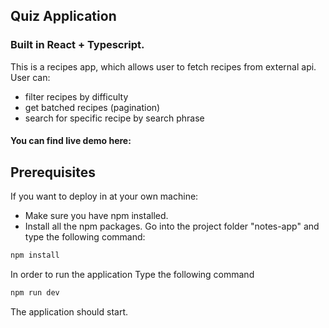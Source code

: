 ## Quiz Application
### Built in React + Typescript.
This is a recipes app, which allows user to fetch recipes from external api. User can:
- filter recipes by difficulty
- get batched recipes (pagination)
- search for specific recipe by search phrase

#### You can find live demo here: 


## Prerequisites
If you want to deploy in at your own machine:

- Make sure you have npm installed.
- Install all the npm packages. Go into the project folder "notes-app" and type the following command:

```bash
npm install
```

In order to run the application Type the following command

```bash
npm run dev
```
The application should start.
